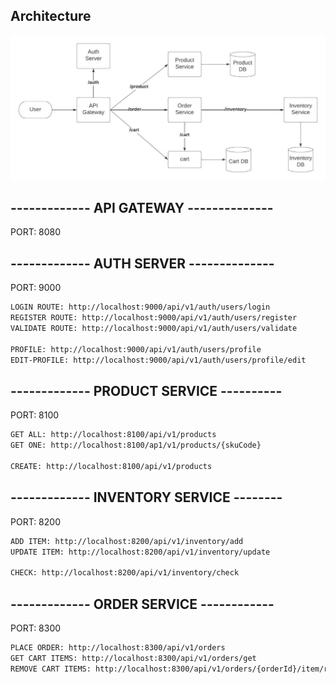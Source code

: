 ## Architecture
![alt text](architecture.jpeg)

## ------------- API GATEWAY --------------
PORT: 8080

## ------------- AUTH SERVER --------------
PORT: 9000

```bash
LOGIN ROUTE: http://localhost:9000/api/v1/auth/users/login
REGISTER ROUTE: http://localhost:9000/api/v1/auth/users/register
VALIDATE ROUTE: http://localhost:9000/api/v1/auth/users/validate

PROFILE: http://localhost:9000/api/v1/auth/users/profile
EDIT-PROFILE: http://localhost:9000/api/v1/auth/users/profile/edit
```
## ------------- PRODUCT SERVICE ----------
PORT: 8100

```bash
GET ALL: http://localhost:8100/api/v1/products
GET ONE: http://localhost:8100/ap1/v1/products/{skuCode}

CREATE: http://localhost:8100/api/v1/products
```

## ------------- INVENTORY SERVICE --------
PORT: 8200

```bash
ADD ITEM: http://localhost:8200/api/v1/inventory/add
UPDATE ITEM: http://localhost:8200/api/v1/inventory/update

CHECK: http://localhost:8200/api/v1/inventory/check
```

## ------------- ORDER SERVICE ------------
PORT: 8300

```bash
PLACE ORDER: http://localhost:8300/api/v1/orders
GET CART ITEMS: http://localhost:8300/api/v1/orders/get
REMOVE CART ITEMS: http://localhost:8300/api/v1/orders/{orderId}/item/remove/{cartID}
```
